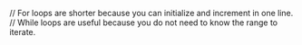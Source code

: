 // For loops are shorter because you can initialize and increment in one line.
// While loops are useful because you do not need to know the range to iterate. 